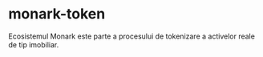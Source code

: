 # monark-token
Ecosistemul Monark este parte a procesului de tokenizare a activelor reale de tip imobiliar.
